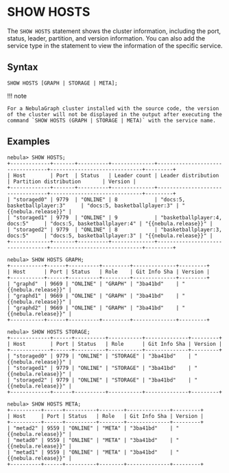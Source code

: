 # SHOW HOSTS

The `SHOW HOSTS` statement shows the cluster information, including the port, status, leader, partition, and version information. You can also add the service type in the statement to view the information of the specific service.

## Syntax

```ngql
SHOW HOSTS [GRAPH | STORAGE | META];
```

!!! note

    For a NebulaGraph cluster installed with the source code, the version of the cluster will not be displayed in the output after executing the command `SHOW HOSTS (GRAPH | STORAGE | META)` with the service name.


## Examples

```ngql
nebula> SHOW HOSTS;
+-------------+-------+----------+--------------+----------------------------------+------------------------------+---------+
| Host        | Port  | Status   | Leader count | Leader distribution              | Partition distribution       | Version |
+-------------+-------+----------+--------------+----------------------------------+------------------------------+---------+
| "storaged0" | 9779  | "ONLINE" | 8            | "docs:5, basketballplayer:3"     | "docs:5, basketballplayer:3" | "{{nebula.release}}" |
| "storaged1" | 9779  | "ONLINE" | 9            | "basketballplayer:4, docs:5"     | "docs:5, basketballplayer:4" | "{{nebula.release}}" |
| "storaged2" | 9779  | "ONLINE" | 8            | "basketballplayer:3, docs:5"     | "docs:5, basketballplayer:3" | "{{nebula.release}}" |
+-------------+-------+----------+--------------+----------------------------------+------------------------------+---------+

nebula> SHOW HOSTS GRAPH;
+-----------+------+----------+---------+--------------+---------+
| Host      | Port | Status   | Role    | Git Info Sha | Version |
+-----------+------+----------+---------+--------------+---------+
| "graphd"  | 9669 | "ONLINE" | "GRAPH" | "3ba41bd"    | "{{nebula.release}}" |
| "graphd1" | 9669 | "ONLINE" | "GRAPH" | "3ba41bd"    | "{{nebula.release}}" |
| "graphd2" | 9669 | "ONLINE" | "GRAPH" | "3ba41bd"    | "{{nebula.release}}" |
+-----------+------+----------+---------+--------------+---------+

nebula> SHOW HOSTS STORAGE;
+-------------+------+----------+-----------+--------------+---------+
| Host        | Port | Status   | Role      | Git Info Sha | Version |
+-------------+------+----------+-----------+--------------+---------+
| "storaged0" | 9779 | "ONLINE" | "STORAGE" | "3ba41bd"    | "{{nebula.release}}" |
| "storaged1" | 9779 | "ONLINE" | "STORAGE" | "3ba41bd"    | "{{nebula.release}}" |
| "storaged2" | 9779 | "ONLINE" | "STORAGE" | "3ba41bd"    | "{{nebula.release}}" |
+-------------+------+----------+-----------+--------------+---------+

nebula> SHOW HOSTS META;
+----------+------+----------+--------+--------------+---------+
| Host     | Port | Status   | Role   | Git Info Sha | Version |
+----------+------+----------+--------+--------------+---------+
| "metad2" | 9559 | "ONLINE" | "META" | "3ba41bd"    | "{{nebula.release}}" |
| "metad0" | 9559 | "ONLINE" | "META" | "3ba41bd"    | "{{nebula.release}}" |
| "metad1" | 9559 | "ONLINE" | "META" | "3ba41bd"    | "{{nebula.release}}" |
+----------+------+----------+--------+--------------+---------+
```
